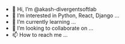- 👋 Hi, I’m @akash-divergentsoftlab
- 👀 I’m interested in Python, React, Django ...
- 🌱 I’m currently learning ...
- 💞️ I’m looking to collaborate on ...
- 📫 How to reach me ...

<!---
akash-divergentsoftlab/akash-divergentsoftlab is a ✨ special ✨ repository because its `README.md` (this file) appears on your GitHub profile.
You can click the Preview link to take a look at your changes.
--->
